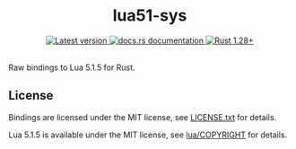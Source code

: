 <div align="center">
	<h1>lua51-sys</h1>
</div>

<div align="center">
	<a href="https://crates.io/crates/lua51-sys">
		<img src="https://img.shields.io/crates/v/lua51-sys.svg" alt="Latest version" />
	</a>
	<a href="https://docs.rs/lua51-sys">
		<img src="https://img.shields.io/badge/documentation-website-brightgreen.svg" alt="docs.rs documentation" />
	</a>
	<a href="https://blog.rust-lang.org/2018/08/02/Rust-1.28.html">
		<img src="https://img.shields.io/badge/rustc-1.28+-lightgray.svg" alt="Rust 1.28+" />
	</a>
</div>

<br />

Raw bindings to Lua 5.1.5 for Rust.

## License
Bindings are licensed under the MIT license, see [LICENSE.txt](LICENSE.txt) for details.

Lua 5.1.5 is available under the MIT license, see [lua/COPYRIGHT](lua/COPYRIGHT) for details.